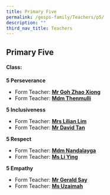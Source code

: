 ```yaml
---
title: Primary Five
permalink: /gesps-family/Teachers/p5/
description: ""
third_nav_title: Teachers
---
```

## Primary Five

#### Class:

**5 Perseverance**  

*   Form Teacher: **[Mr Goh Zhao Xiong](mailto:Goh_Zhao_Xiong@schools.gov.sg)**
*   Form Teacher: **[Mdm Thenmulli](mailto:Thenmulli_Palaniappan@schools.gov.sg)**

**5 Inclusiveness**

*   Form Teacher: **[Mrs Lilian Lim](mailto:Ho_Lilian@schools.gov.sg)**
*   Form Teacher: **[Mr David Tan](mailto:tan_hong_meng_david@schools.gov.sg)**

**5 Respect**

*   Form Teacher: **[Mdm Nandalayga](mailto:Nandalayga_A@schools.gov.sg)**
*   Form Teacher: **[Ms Li Ying](mailto:Li_Ying@schools.gov.sg)**

**5 Empathy**

*   Form Teacher: **[Mr Gerald Say](mailto:say_tiong_sin_gerald@schools.gov.sg)**
*   Form Teacher: **[Ms Uzaimah](mailto:Nur_uzaimah_FADZALI@schools.gov.sg)**
